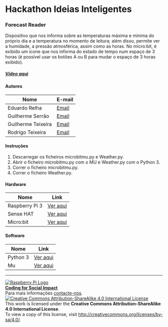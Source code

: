 ﻿# Hackathon Ideias Inteligentes

### Forecast Reader

   Dispositivo que nos informa sobre as temperaturas máxima e mínima do próprio dia e a temperatura no momento de leitura; além disso, permite ver a humidade, a pressão atmosférica, assim como as horas. No micro:bit, é exibido um ícone que nos informa do estado de tempo num espaço de 3 horas (é possível usar os botões A ou B para mudar o espaço de 3 horas exibido).
  
##### [Vídeo aqui](Demo/https://drive.google.com/file/d/12hJgnbA_8gU1jZ4tR9c-QCG0idT1LH4_/view?usp=sharing?raw=true)  
  
#### Autores  

|Nome  |E-mail  |  
|---|---|    
|Eduardo Relha  |[Email](mailto:eduardorelha@gmail.com)  |  
|Guilherme Serrão  |[Email](mailto:serraoguilherme@hotmail.com)  |  
|Guilherme Teixeira  |[Email](mailto:eaglevision.gt@gmail.com)  |  
|Rodrigo Teixeira  |[Email](mailto:rtroderick4@gmail.com)  |  

#### Instruções

1. Descarregar os ficheiros microbitmu.py e Weather.py.
2. Abrir o ficheiro microbitmu.py com o MU e Weather.py com o Python 3.
3. Correr o ficheiro microbitmu.py.
4. Correr o ficheiro Weather.py.

#### Hardware  

|Nome  |Link  |  
|---|---|    
|Raspberry Pi 3  |[Ver aqui](http://www.raspberrypi.org)  | 
|Sense HAT  |[Ver aqui](https://www.raspberrypi.org/documentation/hardware/sense-hat/)  |
|Micro:bit  |[Ver aqui](https://www.microbit.org/)  |

#### Software  

|Nome  |Link  |  
|---|---|    
|Python 3  |[Ver aqui](https://www.python.org/)  |  
|Mu  |[Ver aqui](https://codewith.mu/)  |


***  
[![Raspberry Pi Logo](https://upload.wikimedia.org/wikipedia/en/thumb/c/cb/Raspberry_Pi_Logo.svg/50px-Raspberry_Pi_Logo.svg.png)](http://raspberrypi.org)   
[**Coding for Social Impact**](http://codingforsocialimpact.fe.up.pt)  
Para mais informações [contacte-nos](mailto:hello@codingforsocialimpact.org).  
[![Creative Commons Attribution-ShareAlike 4.0 International License](https://licensebuttons.net/l/by-sa/4.0/88x31.png)](http://creativecommons.org/licenses/by-sa/4.0/)  
This work is licensed under the **Creative Commons Attribution-ShareAlike 4.0 International License**.  
To view a copy of this license, visit http://creativecommons.org/licenses/by-sa/4.0/.  
